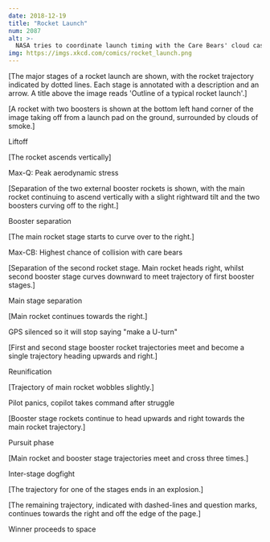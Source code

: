 ```yaml
---
date: 2018-12-19
title: "Rocket Launch"
num: 2087
alt: >-
  NASA tries to coordinate launch timing with the Care Bears' cloud castle, but unfortunately sometimes collisions with stray Care Bears are unavoidable, so they just try to make the fairings sturdy and hope for a glancing impact.
img: https://imgs.xkcd.com/comics/rocket_launch.png
---
```

[The major stages of a rocket launch are shown, with the rocket trajectory indicated by dotted lines. Each stage is annotated with a description and an arrow. A title above the image reads 'Outline of a typical rocket launch'.]

[A rocket with two boosters is shown at the bottom left hand corner of the image taking off from a launch pad on the ground, surrounded by clouds of smoke.]

Liftoff

[The rocket ascends vertically]

Max-Q: Peak aerodynamic stress

[Separation of the two external booster rockets is shown, with the main rocket continuing to ascend vertically with a slight rightward tilt and the two boosters curving off to the right.]

Booster separation

[The main rocket stage starts to curve over to the right.]

Max-CB: Highest chance of collision with care bears

[Separation of the second rocket stage. Main rocket heads right, whilst second booster stage curves downward to meet trajectory of first booster stages.]

Main stage separation

[Main rocket continues towards the right.]

GPS silenced so it will stop saying "make a U-turn"

[First and second stage booster rocket trajectories meet and become a single trajectory heading upwards and right.]

Reunification

[Trajectory of main rocket wobbles slightly.]

Pilot panics, copilot takes command after struggle

[Booster stage rockets continue to head upwards and right towards the main rocket trajectory.]

Pursuit phase

[Main rocket and booster stage trajectories meet and cross three times.]

Inter-stage dogfight

[The trajectory for one of the stages ends in an explosion.]

[The remaining trajectory, indicated with dashed-lines and question marks, continues towards the right and off the edge of the page.]

 Winner proceeds to space
